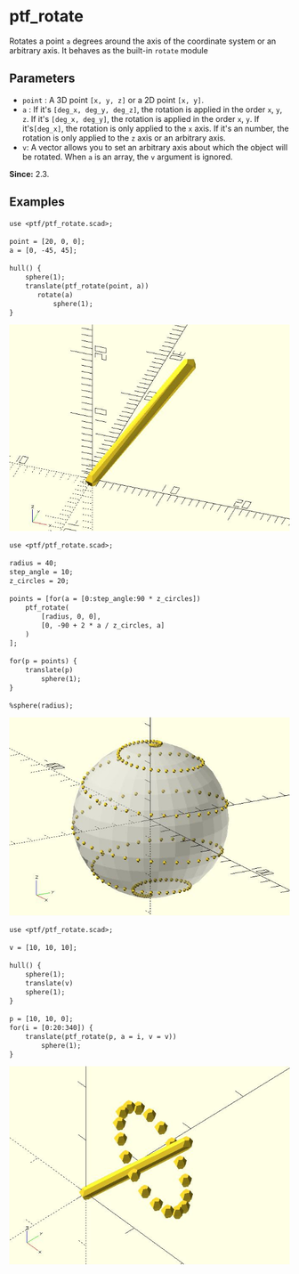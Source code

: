 # ptf_rotate

Rotates a point `a` degrees around the axis of the coordinate system or an arbitrary axis. It behaves as the built-in `rotate` module

## Parameters

- `point` : A 3D point `[x, y, z]` or a 2D point `[x, y]`.
- `a` : If it's `[deg_x, deg_y, deg_z]`, the rotation is applied in the order `x`, `y`, `z`. If it's `[deg_x, deg_y]`, the rotation is applied in the order `x`, `y`.  If it's`[deg_x]`, the rotation is only applied to the `x` axis. If it's an number, the rotation is only applied to the `z` axis or an arbitrary axis.
- `v`: A vector allows you to set an arbitrary axis about which the object will be rotated. When `a` is an array, the `v` argument is ignored. 

**Since:** 2.3.

## Examples

    use <ptf/ptf_rotate.scad>;

	point = [20, 0, 0];
	a = [0, -45, 45];
	
	hull() {
	    sphere(1);
	    translate(ptf_rotate(point, a))    
	       rotate(a)  
	           sphere(1);   
	}  

![ptf_rotate](images/lib-rotate_p-1.JPG)

    use <ptf/ptf_rotate.scad>;

	radius = 40;
	step_angle = 10;
	z_circles = 20;
	
	points = [for(a = [0:step_angle:90 * z_circles]) 
	    ptf_rotate(
	        [radius, 0, 0], 
	        [0, -90 + 2 * a / z_circles, a]
	    )
	];
	
	for(p = points) {
	    translate(p) 
	        sphere(1);
	}
	
	%sphere(radius);

![ptf_rotate](images/lib-rotate_p-2.JPG)

	use <ptf/ptf_rotate.scad>;

	v = [10, 10, 10];

	hull() {
		sphere(1);
		translate(v)
		sphere(1);   
	}

	p = [10, 10, 0];
	for(i = [0:20:340]) {
		translate(ptf_rotate(p, a = i, v = v)) 
			sphere(1);  
	}
	
![ptf_rotate](images/lib-rotate_p-3.JPG)